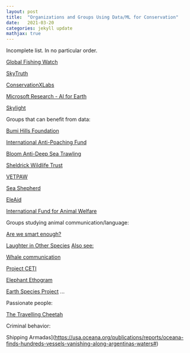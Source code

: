 ```yaml
---
layout: post
title:  "Organizations and Groups Using Data/ML for Conservation"
date:   2021-03-20
categories: jekyll update
mathjax: true
---
```


Incomplete list. In no particular order.

[Global Fishing Watch](https://globalfishingwatch.org)

[SkyTruth](https://skytruth.org/)

[ConservationXLabs](https://conservationxlabs.com)

[Microsoft Research - AI for Earth](https://www.microsoft.com/en-us/ai/ai-for-earth)

[Skylight](https://vulcan.com/Skylight.aspx)

Groups that can benefit from data:

[Bumi Hills Foundation](https://www.bumihillsfoundation.org/)

[International Anti-Poaching Fund](https://www.iapf.org/)

[Bloom Anti-Deep Sea Trawling](https://www.bloomassociation.org/en/)

[Sheldrick Wildlife Trust](https://www.sheldrickwildlifetrust.org/projects/anti-poaching)

[VETPAW](https://vetpaw.org/)

[Sea Shepherd](https://seashepherd.org/)

[EleAid](http://www.eleaid.com/)

[International Fund for Animal Welfare](https://www.ifaw.org/)

Groups studying animal communication/language:

[Are we smart enough?](https://www.amazon.com/Are-Smart-Enough-Know-Animals/dp/0393353664)

[Laughter in Other Species](https://www.tandfonline.com/doi/full/10.1080/09524622.2021.1905065#.YH-V2OCJSJo.twitter)
[Also see: ](https://arstechnica.com/science/2021/05/from-apes-to-birds-there-are-65-animal-species-that-laugh)

[Whale communication](https://www.nationalgeographic.co.uk/animals/2021/04/groundbreaking-effort-launched-to-decode-whale-language)

[Project CETI](https://www.projectceti.org/)

[Elephant Ethogram](https://www.elephantvoices.org/elephant-ethogram.html)

[Earth Species Project](https://github.com/earthspecies)
...


Passionate people:

[The Travelling Cheetah](https://thetravellingcheetah.com/)

Criminal behavior:

Shipping Armadas](https://usa.oceana.org/publications/reports/oceana-finds-hundreds-vessels-vanishing-along-argentinas-waters#)


